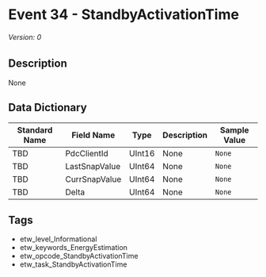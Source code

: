 # Event 34 - StandbyActivationTime
###### Version: 0

## Description
None

## Data Dictionary
|Standard Name|Field Name|Type|Description|Sample Value|
|---|---|---|---|---|
|TBD|PdcClientId|UInt16|None|`None`|
|TBD|LastSnapValue|UInt64|None|`None`|
|TBD|CurrSnapValue|UInt64|None|`None`|
|TBD|Delta|UInt64|None|`None`|

## Tags
* etw_level_Informational
* etw_keywords_EnergyEstimation
* etw_opcode_StandbyActivationTime
* etw_task_StandbyActivationTime